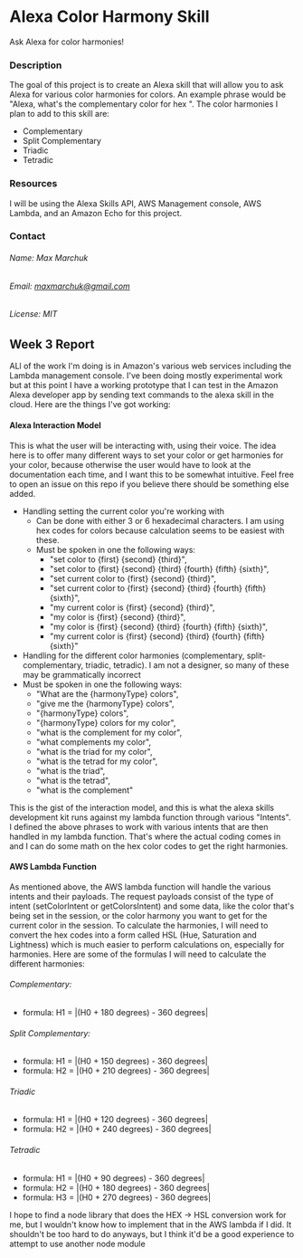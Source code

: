# Alexa Color Harmony Skill
Ask Alexa for color harmonies!
### Description 
The goal of this project is to create an Alexa skill that will allow you to ask Alexa for various color harmonies for colors. An example phrase would be "Alexa, what's the complementary color for hex <some hex color code>".
The color harmonies I plan to add to this skill are:
* Complementary
* Split Complementary
* Triadic
* Tetradic
### Resources
I will be using the Alexa Skills API, AWS Management console, AWS Lambda, and an Amazon Echo for this project. 

### Contact
###### Name: Max Marchuk
###### Email: maxmarchuk@gmail.com
###### License: MIT

## Week 3 Report
ALl of the work I'm doing is in Amazon's various web services including the Lambda management console. I've been doing mostly experimental work but at this point I have a working prototype that I can test in the Amazon Alexa developer app by sending text commands to the alexa skill in the cloud. Here are the things I've got working:

#### Alexa Interaction Model
This is what the user will be interacting with, using their voice. The idea here is to offer many different ways to set your color or get harmonies for your color, because otherwise the user would have to look at the documentation each time, and I want this to be somewhat intuitive. Feel free to open an issue on this repo if you believe there should be something else added.

  * Handling setting the current color you're working with
    * Can be done with either 3 or 6 hexadecimal characters. I am using hex codes for colors because calculation seems to be easiest with these. 
    * Must be spoken in one the following ways: 
      * "set color to {first} {second} {third}",
      * "set color to {first} {second} {third} {fourth} {fifth} {sixth}",
      * "set current color to {first} {second} {third}",
      * "set current color to {first} {second} {third} {fourth} {fifth} {sixth}",
      * "my current color is {first} {second} {third}",
      * "my color is {first} {second} {third}",
      * "my color is {first} {second} {third} {fourth} {fifth} {sixth}",
      * "my current color is {first} {second} {third} {fourth} {fifth} {sixth}" 
  * Handling for the different color harmonies (complementary, split-complementary, triadic, tetradic). I am not a designer, so many of these may be grammatically incorrect
  * Must be spoken in one the following ways: 
    * "What are the {harmonyType} colors",
    * "give me the {harmonyType} colors",
    * "{harmonyType} colors",
    * "{harmonyType} colors for my color",
    * "what is the complement for my color",
    * "what complements my color",
    * "what is the triad for my color",
    * "what is the tetrad for my color",
    * "what is the triad",
    * "what is the tetrad",
    * "what is the complement"
    
This is the gist of the interaction model, and this is what the alexa skills development kit runs against my lambda function through various "Intents". I defined the above phrases to work with various intents that are then handled in my lambda function. That's where the actual coding comes in and I can do some math on the hex color codes to get the right harmonies.

#### AWS Lambda Function
As mentioned above, the AWS lambda function will handle the various intents and their payloads. The request payloads consist of the type of intent (setColorIntent or getColorsIntent) and some data, like the color that's being set in the session, or the color harmony you want to get for the current color in the session.
To calculate the harmonies, I will need to convert the hex codes into a form called HSL (Hue, Saturation and Lightness) which is much easier to perform calculations on, especially for harmonies.
Here are some of the formulas I will need to calculate the different harmonies:

###### Complementary:
* formula: H1 = |(H0 + 180 degrees) - 360 degrees|

###### Split Complementary:
* formula: H1 = |(H0 + 150 degrees) - 360 degrees|
* formula: H2 = |(H0 + 210 degrees) - 360 degrees|

###### Triadic
* formula: H1 = |(H0 + 120 degrees) - 360 degrees|
* formula: H2 = |(H0 + 240 degrees) - 360 degrees|

###### Tetradic
* formula: H1 = |(H0 + 90 degrees) - 360 degrees|
* formula: H2 = |(H0 + 180 degrees) - 360 degrees|
* formula: H3 = |(H0 + 270 degrees) - 360 degrees|

I hope to find a node library that does the HEX -> HSL conversion work for me, but I wouldn't know how to implement that in the AWS lambda if I did. It shouldn't be too hard to do anyways, but I think it'd be a good experience to attempt to use another node module
